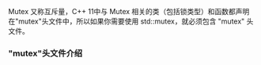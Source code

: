 Mutex 又称互斥量，C++ 11中与 Mutex 相关的类（包括锁类型）和函数都声明在"mutex"头文件中，所以如果你需要使用 std::mutex，就必须包含 "mutex" 头文件。
### "mutex"头文件介绍
